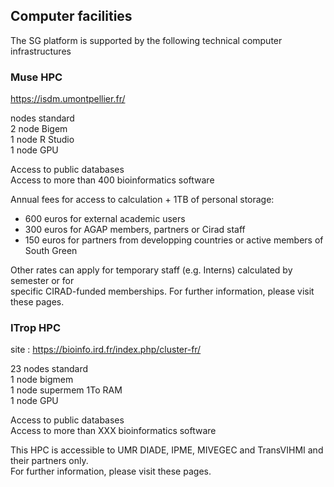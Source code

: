 ## Computer facilities

The SG platform is supported by the following technical computer infrastructures  

### Muse HPC

https://isdm.umontpellier.fr/

nodes standard   
2 node Bigem  
1 node R Studio  
1 node GPU  


Access to public databases  
Access to more than 400 bioinformatics software  

Annual fees for access to calculation + 1TB of personal storage:  
- 600 euros for external academic users  
- 300 euros for AGAP members, partners or Cirad staff  
- 150 euros for partners from developping countries or active members of South Green  

Other rates can apply for temporary staff (e.g. Interns) calculated by semester or for   
specific CIRAD-funded memberships. For further information, please visit these pages.  

### ITrop HPC  

site : https://bioinfo.ird.fr/index.php/cluster-fr/

23 nodes standard  
1 node bigmem  
1 node supermem 1To RAM  
1 node GPU  

Access to public databases  
Access to more than XXX bioinformatics software  

This HPC is accessible to UMR DIADE, IPME, MIVEGEC and TransVIHMI and their partners only.   
For further information, please visit these pages.  
